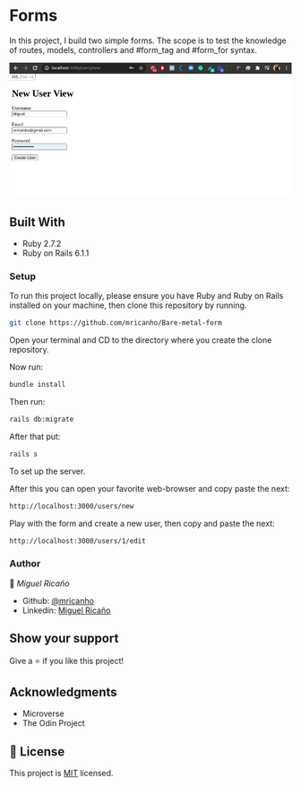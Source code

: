 # Forms

In this project, I build two simple forms. The scope is to test the knowledge of routes, models, controllers and #form_tag and #form_for syntax. 

![screenshot](./code.jpeg)
## Built With

- Ruby 2.7.2
- Ruby on Rails 6.1.1

### Setup

To run this project locally, please ensure you have Ruby and Ruby on Rails installed on your machine, then clone this repository by running.

```bash
git clone https://github.com/mricanho/Bare-metal-form
```
Open your terminal and CD to the directory where you create the clone repository.

Now run:

```bash
bundle install
```
Then run:

```bash
rails db:migrate
```
After that put:
```bash
rails s
```
To set up the server.

After this you can open your favorite web-browser and copy paste the next:

```bash
http://localhost:3000/users/new
```
Play with the form and create a new user, then copy and paste the next: 

```bash
http://localhost:3000/users/1/edit
```

### Author

👤 *Miguel Ricaño*

- Github: [@mricanho](https://github.com/mricanho)
- Linkedin: [Miguel Ricaño](https://www.linkedin.com/in/mricanho/)

## Show your support

Give a ⭐️ if you like this project!

## Acknowledgments

- Microverse
- The Odin Project

## 📝 License

This project is [MIT](LICENSE) licensed.